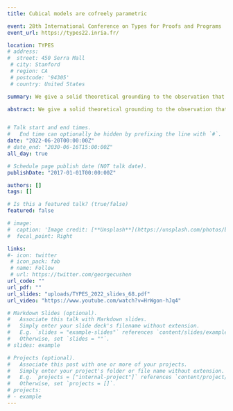 ```yaml
---
title: Cubical models are cofreely parametric

event: 28th International Conference on Types for Proofs and Programs
event_url: https://types22.inria.fr/

location: TYPES
# address:
#  street: 450 Serra Mall
 # city: Stanford
 # region: CA
 # postcode: '94305'
 # country: United States

summary: We give a solid theoretical grounding to the observation that cubical structures arise naturally when working with parametricity. More precisely, we claim that cubical models are cofreely parametric.

abstract: We give a solid theoretical grounding to the observation that cubical structures arise naturally when working with parametricity. More precisely, we claim that cubical models are cofreely parametric. <br/>&nbsp;&nbsp; We use categories, lex categories or clans as models of type theory. In this context we define notions of parametricity as monoidal models, and parametric models as modules. This covers not only the usual parametricity where any type comes with a relation, but also variants where it comes with a predicate, a reflexive relation, two relations, and many more. <br/>&nbsp;&nbsp; In this setting we prove that forgetful functors from parametric models to arbitrary ones have left and right adjoints. Moreover we give explicit compact descriptions for these freely and cofreely parametric models. Then we give many examples of notion of parametricity, allowing to build the following as cofreely parametric models\:<br/>&nbsp;&nbsp; * Categories of cubical objects for any variant of cube. <br/>&nbsp;&nbsp; * Lex categories of truncated semi-cubical (or cubical with reflexivities) objects. <br/>&nbsp;&nbsp; * Clans of Reedy fibrant semi-cubical (or cubical with reflexivities) objects.


# Talk start and end times.
#   End time can optionally be hidden by prefixing the line with `#`.
date: "2022-06-20T00:00:00Z"
# date_end: "2030-06-16T15:00:00Z"
all_day: true

# Schedule page publish date (NOT talk date).
publishDate: "2017-01-01T00:00:00Z"

authors: []
tags: []

# Is this a featured talk? (true/false)
featured: false

# image:
#  caption: 'Image credit: [**Unsplash**](https://unsplash.com/photos/bzdhc5b3Bxs)'
#  focal_point: Right

links:
#- icon: twitter
 # icon_pack: fab
 # name: Follow
 # url: https://twitter.com/georgecushen
url_code: ""
url_pdf: ""
url_slides: "uploads/TYPES_2022_slides_68.pdf"
url_video: "https://www.youtube.com/watch?v=HrWgon-hJq4"

# Markdown Slides (optional).
#   Associate this talk with Markdown slides.
#   Simply enter your slide deck's filename without extension.
#   E.g. `slides = "example-slides"` references `content/slides/example-slides.md`.
#   Otherwise, set `slides = ""`.
# slides: example

# Projects (optional).
#   Associate this post with one or more of your projects.
#   Simply enter your project's folder or file name without extension.
#   E.g. `projects = ["internal-project"]` references `content/project/deep-learning/index.md`.
#   Otherwise, set `projects = []`.
# projects:
# - example
---
```



